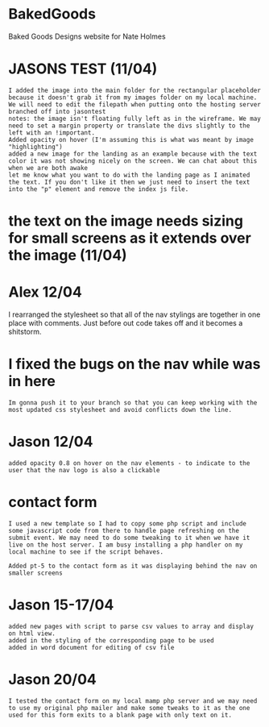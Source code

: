 # BakedGoods
Baked Goods Designs website for Nate Holmes


# JASONS TEST (11/04)
    I added the image into the main folder for the rectangular placeholder because it doesn't grab it from my images folder on my local machine. We will need to edit the filepath when putting onto the hosting server
    branched off into jasontest
    notes: the image isn't floating fully left as in the wireframe. We may need to set a margin property or translate the divs slightly to the left with an !important.
    Added opacity on hover (I'm assuming this is what was meant by image "highlighting")
    added a new image for the landing as an example because with the text color it was not showing nicely on the screen. We can chat about this when we are both awake
    let me know what you want to do with the landing page as I animated the text. If you don't like it then we just need to insert the text into the "p" element and remove the index js file.

# the text on the image needs sizing for small screens as it extends over the image (11/04)

# Alex 12/04
 I rearranged the stylesheet so that all of the nav stylings are together in one place with comments. Just before out code takes off and it becomes a shitstorm.

# I fixed the bugs on the nav while was in here 
    Im gonna push it to your branch so that you can keep working with the most updated css stylesheet and avoid conflicts down the line.







# Jason 12/04
    added opacity 0.8 on hover on the nav elements - to indicate to the user that the nav logo is also a clickable

# contact form
    I used a new template so I had to copy some php script and include some javascript code from there to handle page refreshing on the submit event. We may need to do some tweaking to it when we have it live on the host server. I am busy installing a php handler on my local machine to see if the script behaves.
    
    Added pt-5 to the contact form as it was displaying behind the nav on smaller screens


# Jason 15-17/04
    added new pages with script to parse csv values to array and display on html view.
    added in the styling of the corresponding page to be used
    added in word document for editing of csv file

# Jason 20/04
    I tested the contact form on my local mamp php server and we may need to use my original php mailer and make some tweaks to it as the one used for this form exits to a blank page with only text on it.
